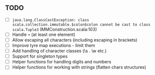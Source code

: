 TODO
----

- [ ] ```java.lang.ClassCastException: class scala.collection.immutable.$colon$colon cannot be cast to class scala.Tuple3``` (MMConstruction.scala:103)
- [ ] Handle `+` (at least one element)
- [ ] Allow escaping all characters (including escaping in brackets)
- [ ] Improve tyre map executions - limit them
- [ ] Add handling of character classes (\s . \w etc.)
- [ ] Support for singleton types
- [ ] Helper functions for handling digits and numbers
- [ ] Helper functions for working with strings (flatten chars structures)

